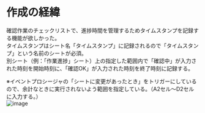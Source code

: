 # 作成の経緯
確認作業のチェックリストで、進捗時間を管理するためタイムスタンプを記録する機能が欲しかった。  
タイムスタンプはシート名「タイムスタンプ」に記録されるので「タイムスタンプ」という名前のシートが必須。  
別シート（例：「作業進捗」シート）上の指定した範囲内で「確認中」が入力された時刻を開始時刻に、「確認OK」が入力された時刻を終了時刻に記録する。  
  
※イベントプロシージャの「シートに変更があったとき」をトリガーにしているので、余計なときに実行されないよう範囲を指定している。（A2セル～D2セルに入力する。）  
![image](https://github.com/user-attachments/assets/5ca6fe57-6a03-49c1-8681-86f3eebe04d6)
